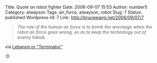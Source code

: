 Title: Quote on robot fighter
Date: 2006-09-07 15:53
Author: number5
Category: alwayson
Tags: air_force, alwayson, robot
Slug: 7
Status: published
Wordpress-Id: 7
Link: http://brucewang.net/2006/09/07/7

> *The role of the human air force is to bomb the wreckage when the
> robot air force goes wrong, so as to keep the technology out of enemy
> hands.*

via [Lebanon or
"Terminator"](http://www.longtail.com/the_long_tail/2006/09/lebanon_or_term.html)

:D
